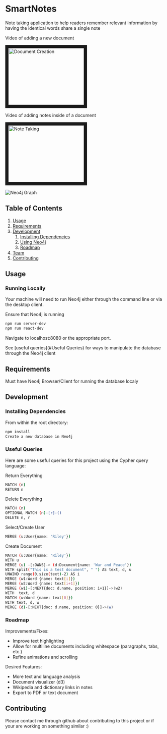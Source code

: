 # SmartNotes
Note taking application to help readers remember relevant information by having the identical words share a single note

Video of adding a new document

<a href="http://www.youtube.com/watch?feature=player_embedded&v=https://youtu.be/GasnlmSD33c
" target="_blank"><img src="https://img.youtube.com/vi/GasnlmSD33c/0.jpg" 
alt="Document Creation" width="240" height="180" border="10" /></a>

Video of adding notes inside of a document

<a href="http://www.youtube.com/watch?feature=player_embedded&v=https://youtu.be/sYvRPyYlR3M
" target="_blank"><img src="https://img.youtube.com/vi/sYvRPyYlR3M/0.jpg" 
alt="Note Taking" width="240" height="180" border="10" /></a>

![Neo4j Graph](https://i.imgur.com/nJjnWYk.png)


## Table of Contents

1. [Usage](#Usage)
1. [Requirements](#requirements)
1. [Development](#development)
    1. [Installing Dependencies](#installing-dependencies)
    1. [Using Neo4j](#useful-queries)
    1. [Roadmap](#roadmap)
1. [Team](#team)
1. [Contributing](#contributing)

## Usage

### Running Locally
Your machine will need to run Neo4j either through the command line or via the desktop client.

Ensure that Neo4j is running

```sh
npm run server-dev
npm run react-dev
```

Navigate to localhost:8080 or the appropriate port. 

See [useful queries](#Useful Queries) for ways to manipulate the database through the Neo4j client

## Requirements

Must have Neo4j Browser/Client for running the database localy

## Development

### Installing Dependencies

From within the root directory:

```sh
npm install
Create a new database in Neo4j
```
### Useful Queries

 Here are some useful queries for this project using the Cypher query language:

 Return Everything

```sh
MATCH (n)
RETURN n
```

Delete Everything

```sh
MATCH (n)
OPTIONAL MATCH (n)-[r]-()
DELETE n, r
```

Select/Create User

```sh
MERGE (u:User{name: 'Riley'})
```
    
Create Document

```sh
MATCH (u:User{name: 'Riley'})
WITH u
MERGE (u) -[:OWNS]-> (d:Document{name: 'War and Peace'})
WITH split("This is a test document", " ") AS text, d, u
UNWIND range(0,size(text)-2) AS i
MERGE (w1:Word {name: text[i]})
MERGE (w2:Word {name: text[i+1]})
MERGE (w1)-[:NEXT{doc: d.name, position: i+1}]->(w2)
WITH  text, d
MATCH (w:Word {name: text[0]})
WITH text, d, w
MERGE (d)-[:NEXT{doc: d.name, position: 0}]->(w)
```
                                                     
### Roadmap

Improvements/Fixes:
 - Improve text highlighting
 - Allow for multiline documents including whitespace (paragraphs, tabs, etc.)
 - Refine animations and scrolling

Desired Features:
 - More text and language analysis
 - Document visualizer (d3)
 - Wikipedia and dictionary links in notes
 - Export to PDF or text document

## Contributing

Please contact me through github about contributing to this project or if your are working on something similar :) 


